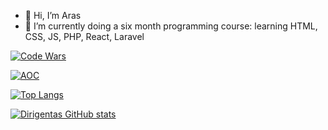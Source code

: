 - 👋 Hi, I’m Aras
- 🌱 I’m currently doing a six month programming course: learning HTML, CSS, JS, PHP, React, Laravel

[![Code Wars](https://www.codewars.com/users/Dirigentas/badges/small)](https://www.codewars.com/users/Dirigentas)

[![AOC](https://img.shields.io/badge/Advent%20of%20Code%20⭐-15-yellow)](https://adventofcode.com/)




[![Top Langs](https://github-readme-stats.vercel.app/api/top-langs/?username=Dirigentas&layout=compact)](https://github.com/Dirigentas/github-readme-stats)

[![Dirigentas GitHub stats](https://github-readme-stats.vercel.app/api?username=Dirigentas)](https://github.com/Dirigentas/github-readme-stats)

<!---
Dirigentas/Dirigentas is a ✨ special ✨ repository because its `README.md` (this file) appears on your GitHub profile.
You can click the Preview link to take a look at your changes.

- 👀 I’m interested in ...
- 💞️ I’m looking to collaborate on ...
- 📫 How to reach me ...

[![Top Langs](https://github-readme-stats.vercel.app/api/top-langs/?username=Dirigentas)](https://github.com/Dirigentas/github-readme-stats)
--->
